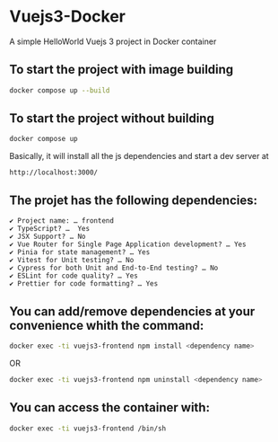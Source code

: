 # Vuejs3-Docker
A simple HelloWorld Vuejs 3 project in Docker container

## To start the project with image building

```sh
docker compose up --build
```

## To start the project without building

```sh
docker compose up
```

Basically, it will install all the js dependencies and start a dev server at

```
http://localhost:3000/
```

## The projet has the following dependencies:
```
✔ Project name: … frontend
✔ TypeScript? …  Yes
✔ JSX Support? … No
✔ Vue Router for Single Page Application development? … Yes
✔ Pinia for state management? … Yes
✔ Vitest for Unit testing? … No
✔ Cypress for both Unit and End-to-End testing? … No
✔ ESLint for code quality? … Yes
✔ Prettier for code formatting? … Yes
```
## You can add/remove dependencies at your convenience whith the command:
```sh
docker exec -ti vuejs3-frontend npm install <dependency name>
```
OR
```sh
docker exec -ti vuejs3-frontend npm uninstall <dependency name>
```
## You can access the container with:
```sh
docker exec -ti vuejs3-frontend /bin/sh
```
